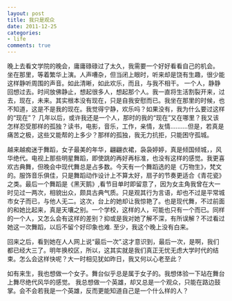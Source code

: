 ```yaml
---
layout: post
title: 我只是观众
date: 2011-12-25
categories:
- life
comments: true
---
```

晚上去看文学院的晚会，庸庸碌碌过了太久，我需要一个好好看看自己的机会。
坐在那里，等着繁华上演。人声嘈杂，但当闭上眼时，听来却是饶有生趣，很少能这样静听周围的声音。如此清晰，如此欢乐，而且，与我不相干。
一个人，静静回想过去。时间放佛静止，想起很多人，想起那个人。我一直将生活割裂开来，过去，现在，未来。其实根本没有现在，只是自我安慰而已。我坐在那里的时候，也不知道，这是不是我的现在。我觉得宁静，欢乐吗？如果没有，我为什么要过这样的“现在”？
几年以后，或许我还是一个人，那时的我的“现在”又在哪里？我又该怎样忍受那样的孤独？读书，电影，音乐，工作，亲情，友情..........但是，若真是痛苦之极，这些又能帮的上多少？那样的孤独，我无力抗拒，只能困守孤城。
<!--more-->

越来越痴迷于舞蹈，女子最美的年华，翩翩衣裙，袅袅婷婷，真是倾国倾城，，风华绝代。电视上那些明星舞蹈，即使跳的再好再标准，也没有这样的感觉。我更喜欢古典舞，但晚会中现代舞总是占多数。今天有一个舞蹈选的是《万物生》，梵文的。服饰音乐俱佳，只是舞蹈动作设计上不算太好，扇子的节奏更适合《青花瓷》之类。最后一个舞蹈是《黑天鹅》,看节目单时即留意了，因为女主角我曾在大一时见过一两次，相貌出众，颇具古典气质。只是观其行为言语，却也不过是平常城市女子而已，与他人无二。这次，台上的她却让我惊艳了。也是现代舞，不过前面的和她比起来，真是天壤之别。一个学校，这样的人，可能也只有一个而已。同样的一个人，又怎么会有这样的差别？抑或是我对她了解不深，有所误解？不过看过她这一次舞蹈，以后不留个好印象也难.
至少，我这个晚上没有白来。

回来之后，看到她在人人网上说“最后一次”.这才意识到，最后一次，是啊，我们都已经大三了。明年换校区，所以，这其实就是我们真正无忧无虑大学时代的结束。怎么会这样快呢？大一时相见犹如昨日，我又何以心老至此？

如有来生，我也想做一个女子。舞台似乎总是属于女子的。我想体验一下站在舞台上舞尽绝代风华的感觉。
我总想做一个英雄，却又总是一个观众，只能在路边鼓掌。会不会若我是一个英雄，反而更能知道自己是一个什么样的人？

